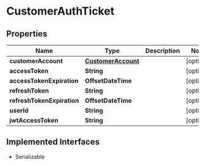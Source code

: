 

# CustomerAuthTicket


## Properties

| Name | Type | Description | Notes |
|------------ | ------------- | ------------- | -------------|
|**customerAccount** | [**CustomerAccount**](CustomerAccount.md) |  |  [optional] |
|**accessToken** | **String** |  |  [optional] |
|**accessTokenExpiration** | **OffsetDateTime** |  |  [optional] |
|**refreshToken** | **String** |  |  [optional] |
|**refreshTokenExpiration** | **OffsetDateTime** |  |  [optional] |
|**userId** | **String** |  |  [optional] |
|**jwtAccessToken** | **String** |  |  [optional] |


## Implemented Interfaces

* Serializable


